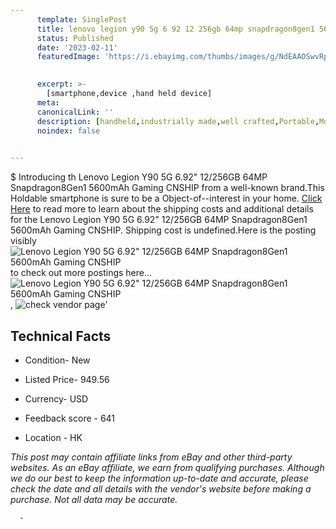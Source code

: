 ```yaml
---
      template: SinglePost
      title: lenovo legion y90 5g 6 92 12 256gb 64mp snapdragon8gen1 5600mah gaming cnship
      status: Published
      date: '2023-02-11'
      featuredImage: 'https://i.ebayimg.com/thumbs/images/g/NdEAAOSwvRpiPUmH/s-l225.jpg'
       

      excerpt: >-
        [smartphone,device ,hand held device]
      meta:
      canonicalLink: ''
      description: [handheld,industrially made,well crafted,Portable,Mobile,Compact,Convenient,Lightweight,Maneuverable,Man-portable,Miniature,Carriable,Hand-held,Light,Holdable,Transportable,Mobile device,Pocket-sized,On-the-go,Wireless,Cordless,Compact size,Convenient size, smartphone,device ,hand held device]
      noindex: false
      

---
```

$
      Introducing th Lenovo Legion Y90 5G 6.92" 12/256GB 64MP Snapdragon8Gen1 5600mAh Gaming CNSHIP from a well-known brand.This Holdable smartphone is sure to be a Object-of--interest in your home. [Click Here](https://www.ebay.com/itm/175214132804?hash=item28cb937e44%3Ag%3ANdEAAOSwvRpiPUmH&mkevt=1&mkcid=1&mkrid=711-53200-19255-0&campid=%253CePNCampaignId%253E&customid=%253CreferenceId%253E&toolid=10049) to read more to learn about the shipping costs and additional details for the Lenovo Legion Y90 5G 6.92" 12/256GB 64MP Snapdragon8Gen1 5600mAh Gaming CNSHIP. Shipping cost is undefined.Here is the posting visibly ![Lenovo Legion Y90 5G 6.92" 12/256GB 64MP Snapdragon8Gen1 5600mAh Gaming CNSHIP](https://i.ebayimg.com/thumbs/images/g/NdEAAOSwvRpiPUmH/s-l225.jpg) to check out more postings here... ![Lenovo Legion Y90 5G 6.92" 12/256GB 64MP Snapdragon8Gen1 5600mAh Gaming CNSHIP](https://i.ebayimg.com/images/g/NdEAAOSwvRpiPUmH/s-l500.jpg), ![check vendor page](https://origin-galleryplus.ebayimg.com/ws/web/175214132804_2_0_1/225x225.jpg,https://origin-galleryplus.ebayimg.com/ws/web/175214132804_3_0_1/225x225.jpg)'

      

 ## Technical Facts 



     
      

 - Condition- New 


      

 - Listed Price- 949.56 


      

 - Currency- USD 


      

 - Feedback score - 641 


      

 - Location - HK 


      
      

 *_This post may contain affiliate links from eBay and other third-party websites. As an eBay affiliate, we earn from qualifying purchases. Although we do our best to keep the information up-to-date and accurate, please check the date and all details with the vendor's website before making a purchase. Not all data may be accurate._*




      -
